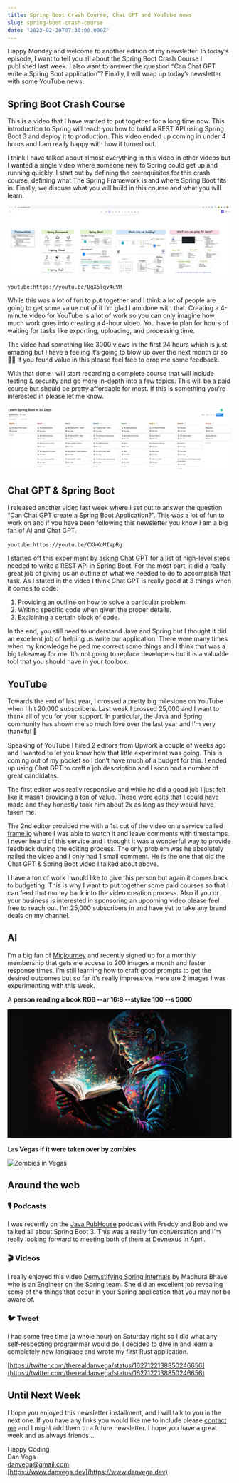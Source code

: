 ```yaml
---
title: Spring Boot Crash Course, Chat GPT and YouTube news
slug: spring-boot-crash-course
date: "2023-02-20T07:30:00.000Z"
---
```


Happy Monday and welcome to another edition of my newsletter. In today’s episode, I want to tell you all about the Spring Boot Crash Course I published last week. I also want to answer the question “Can Chat GPT write a Spring Boot application”? Finally, I will wrap up today’s newsletter with some YouTube news.

## Spring Boot Crash Course

This is a video that I have wanted to put together for a long time now. This introduction to Spring will teach you how to build a REST API using Spring Boot 3 and deploy it to production. This video ended up coming in under 4 hours and I am really happy with how it turned out.

I think I have talked about almost everything in this video in other videos but I wanted a single video where someone new to Spring could get up and running quickly. I start out by defining the prerequisites for this crash course, defining what The Spring Framework is and where Spring Boot fits in. Finally, we discuss what you will build in this course and what you will learn.

![Excalidraw](./excalidraw.png)

`youtube:https://youtu.be/UgX5lgv4uVM`

While this was a lot of fun to put together and I think a lot of people are going to get some value out of it I’m glad I am done with that. Creating a 4-minute video for YouTube is a lot of work so you can only imagine how much work goes into creating a 4-hour video. You have to plan for hours of waiting for tasks like exporting, uploading, and processing time.

The video had something like 3000 views in the first 24 hours which is just amazing but I have a feeling it’s going to blow up over the next month or so 🤞🏻 If you found value in this please feel free to drop me some feedback.

With that done I will start recording a complete course that will include testing & security and go more in-depth into a few topics. This will be a paid course but should be pretty affordable for most. If this is something you’re interested in please let me know.

![Spring Boot Course Outline](./spring-boot-course-outline.png)

## Chat GPT & Spring Boot

I released another video last week where I set out to answer the question “Can Chat GPT create a Spring Boot Application?”. This was a lot of fun to work on and if you have been following this newsletter you know I am a big fan of AI and Chat GPT.

`youtube:https://youtu.be/CXbXoMIVpRg`

I started off this experiment by asking Chat GPT for a list of high-level steps needed to write a REST API in Spring Boot. For the most part, it did a really great job of giving us an outline of what we needed to do to accomplish that task. As I stated in the video I think Chat GPT is really good at 3 things when it comes to code:

1. Providing an outline on how to solve a particular problem.
2. Writing specific code when given the proper details.
3. Explaining a certain block of code.

In the end, you still need to understand Java and Spring but I thought it did an excellent job of helping us write our application. There were many times when my knowledge helped me correct some things and I think that was a big takeaway for me. It’s not going to replace developers but it is a valuable tool that you should have in your toolbox.

## YouTube

Towards the end of last year, I crossed a pretty big milestone on YouTube when I hit 20,000 subscribers. Last week I crossed 25,000 and I want to thank all of you for your support. In particular, the Java and Spring community has shown me so much love over the last year and I’m very thankful 🙏

Speaking of YouTube I hired 2 editors from Upwork a couple of weeks ago and I wanted to let you know how that little experiment was going. This is coming out of my pocket so I don’t have much of a budget for this. I ended up using Chat GPT to craft a job description and I soon had a number of great candidates.

The first editor was really responsive and while he did a good job I just felt like it wasn’t providing a ton of value. These were edits that I could have made and they honestly took him about 2x as long as they would have taken me.

The 2nd editor provided me with a 1st cut of the video on a service called [frame.io](http://frame.io) where I was able to watch it and leave comments with timestamps. I never heard of this service and I thought it was a wonderful way to provide feedback during the editing process. The only problem was he absolutely nailed the video and I only had 1 small comment. He is the one that did the Chat GPT & Spring Boot video I talked about above.

I have a ton of work I would like to give this person but again it comes back to budgeting. This is why I want to put together some paid courses so that I can feed that money back into the video creation process. Also if you or your business is interested in sponsoring an upcoming video please feel free to reach out. I’m 25,000 subscribers in and have yet to take any brand deals on my channel.

## AI

I’m a big fan of [Midjourney](https://midjourney.com/) and recently signed up for a monthly membership that gets me access to 200 images a month and faster response times. I’m still learning how to craft good prompts to get the desired outcomes but so far it's really impressive. Here are 2 images I was experimenting with this week.

A **person reading a book RGB --ar 16:9 --stylize 100 --s 5000**

![Girl Reading a Book](./girl-reading-book.png)

L**as Vegas if it were taken over by zombies**

![Zombies in Vegas](./zombies-in-vegas.png)

## Around the web

### 🎙 Podcasts

I was recently on the [Java PubHouse](https://www.notion.so/momoir-com-a10c4d2dc1494cd0a68be2121cdc4b93) podcast with Freddy and Bob and we talked all about Spring Boot 3. This was a really fun conversation and I’m really looking forward to meeting both of them at Devnexus in April.

### 🎬 Videos

I really enjoyed this video [Demystifying Spring Internals](https://www.youtube.com/watch?v=LeoCh7VK9cg) by Madhura Bhave who is an Engineer on the Spring team. She did an excellent job revealing some of the things that occur in your Spring application that you may not be aware of.

### 🐦 Tweet

I had some free time (a whole hour) on Saturday night so I did what any self-respecting programmer would do. I decided to dive in and learn a completely new language and wrote my first Rust application.

[https://twitter.com/therealdanvega/status/1627122138850246656](https://twitter.com/therealdanvega/status/1627122138850246656)

## Until Next Week

I hope you enjoyed this newsletter installment, and I will talk to you in the next one. If you have any links you would like me to include please [contact me](http://twitter.com/therealdanvega) and I might add them to a future newsletter. I hope you have a great week and as always friends...

Happy Coding<br/>
Dan Vega<br/>
danvega@gmail.com<br/>
[https://www.danvega.dev](https://www.danvega.dev)

